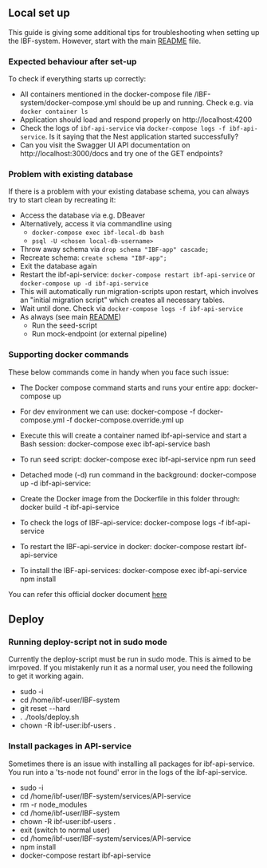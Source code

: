 ## Local set up

This guide is giving some additional tips for troubleshooting when setting up the IBF-system. However, start with the main [README](../README.md) file.

### Expected behaviour after set-up
To check if everything starts up correctly:
- All containers mentioned in the docker-compose file /IBF-system/docker-compose.yml should be up and running. Check e.g. via `docker container ls`
- Application should load and respond properly on http://localhost:4200
- Check the logs of `ibf-api-service` via `docker-compose logs -f ibf-api-service`. Is it saying that the Nest application started successfully?
- Can you visit the Swagger UI API documentation on http://localhost:3000/docs and try one of the GET endpoints?

### Problem with existing database
If there is a problem with your existing database schema, you can always try to start clean by recreating it:
- Access the database via e.g. DBeaver
- Alternatively, access it via commandline using 
    - `docker-compose exec ibf-local-db bash`
    - `psql -U <chosen local-db-username>`
- Throw away schema via `drop schema "IBF-app" cascade;`
- Recreate schema: `create schema "IBF-app";`
- Exit the database again
- Restart the ibf-api-service: `docker-compose restart ibf-api-service` or `docker-compose up -d ibf-api-service`
- This will automatically run migration-scripts upon restart, which involves an "initial migration script" which creates all necessary tables.
- Wait until done. Check via `docker-compose logs -f ibf-api-service`
- As always (see main [README](../README.md))
    - Run the seed-script
    - Run mock-endpoint (or external pipeline)

### Supporting docker commands
These below commands come in handy when you face such issue:
- The Docker compose command starts and runs your entire app:
    docker-compose up

- For dev environment we can use:
    docker-compose -f docker-compose.yml -f docker-compose.override.yml up

- Execute this will create a container named ibf-api-service and start a Bash session:
    docker-compose exec ibf-api-service bash

- To run seed script:
    docker-compose exec ibf-api-service npm run seed

- Detached mode (-d) run command in the background:
    docker-compose up -d ibf-api-service:

- Create the Docker image from the Dockerfile in this folder through:
    docker build -t ibf-api-service

- To check the logs of IBF-api-service:
    docker-compose logs -f ibf-api-service

- To restart the IBF-api-service in docker:
    docker-compose restart ibf-api-service

- To install the IBF-api-services:
    docker-compose exec ibf-api-service npm install 

You can refer this official docker document [here](https://docs.docker.com/engine/reference/commandline/compose_exec/)


## Deploy

### Running deploy-script not in sudo mode

Currently the deploy-script must be run in sudo mode. This is aimed to be imrpoved. If you mistakenly run it as a normal user, you need the following to get it working again.
- sudo -i
- cd /home/ibf-user/IBF-system
- git reset --hard <version-number>
- . ./tools/deploy.sh <version-number>
- chown -R ibf-user:ibf-users .

### Install packages in API-service

Sometimes there is an issue with installing all packages for ibf-api-service. You run into a 'ts-node not found' error in the logs of the ibf-api-service.
- sudo -i
- cd /home/ibf-user/IBF-system/services/API-service
- rm -r node_modules
- cd /home/ibf-user/IBF-system
- chown -R ibf-user:ibf-users .
- exit (switch to normal user)
- cd /home/ibf-user/IBF-system/services/API-service
- npm install
- docker-compose restart ibf-api-service
